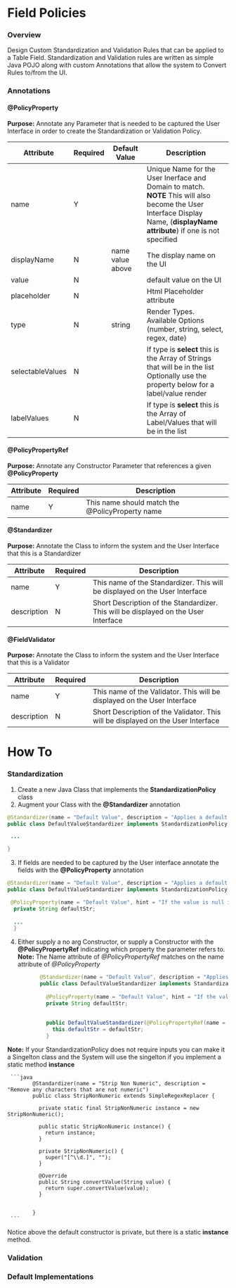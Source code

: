 Field Policies
==========

### Overview
Design Custom Standardization and Validation Rules that can be applied to a Table Field.
Standardization and Validation rules are written as simple Java POJO along with custom Annotations that allow the system to Convert Rules to/from the UI.

### Annotations
#### @PolicyProperty
**Purpose:** Annotate any Parameter that is needed to be captured the User Interface in order to create the Standardization or Validation Policy.

| Attribute              | Required  | Default Value | Description      | 
| -----------------      | --------- | -------------    |------------|
| name                   | Y         |                  | Unique Name for the User Inerface and Domain to match. <br/> **NOTE** This will also become the User Interface Display Name, (**displayName attribute**) if one is not specified |
| displayName            | N         | name value above | The display name on the UI |
| value                  | N         |                  | default value on the UI |
| placeholder            | N         |                  | Html Placeholder attribute |
| type                   | N         |  string          | Render Types. Available Options (number, string, select, regex, date) |
| selectableValues       | N         |                  | If type is **select** this is the Array of Strings that will be in the list<br/> Optionally use the property below for a label/value render |
| labelValues            | N         |                  | If type is **select** this is the Array of Label/Values that will be in the list |


#### @PolicyPropertyRef
**Purpose:** Annotate any Constructor Parameter that references a given 
**@PolicyProperty**

| Attribute     | Required |  Description |
| ----------    | -------- | ----------   |
| name          | Y        | This name should match the @PolicyProperty name |


#### @Standardizer
**Purpose:** Annotate the Class to inform the system and the User Interface that this is a Standardizer

| Attribute     | Required |  Description |
| ----------    | -------- | ----------   |
| name          | Y        | This name of the Standardizer.  This will be displayed on the User Interface |
| description   | N        | Short Description of the Standardizer. This will be displayed on the User Interface  |

#### @FieldValidator
**Purpose:** Annotate the Class to inform the system and the User Interface that this is a Validator

| Attribute     | Required |  Description |
| ----------    | -------- | ----------   |
| name          | Y        | This name of the Validator.  This will be displayed on the User Interface |
| description   | N        | Short Description of the Validator. This will be displayed on the User Interface  |


How To
=======

### Standardization

1. Create a new Java Class that implements the **StandardizationPolicy** class
2. Augment your Class with the **@Standardizer** annotation

```java
@Standardizer(name = "Default Value", description = "Applies a default value if null")
public class DefaultValueStandardizer implements StandardizationPolicy, AcceptsEmptyValues {

 ...

}
```

3. If fields are needed to be captured by the User interface annotate the fields with the **@PolicyProperty** annotation
    
```java
@Standardizer(name = "Default Value", description = "Applies a default value if null")
public class DefaultValueStandardizer implements StandardizationPolicy, AcceptsEmptyValues {

 @PolicyProperty(name = "Default Value", hint = "If the value is null it will use this supplied value")
  private String defaultStr;
  
  ...
  }
```

4.  Either supply a no arg Constructor, or supply a Constructor with the **@PolicyPropertyRef** indicating which property the parameter refers to. <br>**Note:** The Name attribute of *@PolicyPropertyRef* matches on the name attribute of *@PolicyProperty*

     ```java
            @Standardizer(name = "Default Value", description = "Applies a default value if null")
            public class DefaultValueStandardizer implements StandardizationPolicy, AcceptsEmptyValues {
            
              @PolicyProperty(name = "Default Value", hint = "If the value is null it will use this supplied value")
              private String defaultStr;
            
            
              public DefaultValueStandardizer(@PolicyPropertyRef(name = "Default Value") String defaultStr) {
                this.defaultStr = defaultStr;
              }
     ```

**Note:** If your StandardizationPolicy does not require inputs you can make it a Singelton class and the System will use the singelton if you implement a static method **instance**

     ```java
            @Standardizer(name = "Strip Non Numeric", description = "Remove any characters that are not numeric")
            public class StripNonNumeric extends SimpleRegexReplacer {
            
              private static final StripNonNumeric instance = new StripNonNumeric();
            
              public static StripNonNumeric instance() {
                return instance;
              }
            
              private StripNonNumeric() {
                super("[^\\d.]", "");
              }
            
              @Override
              public String convertValue(String value) {
                return super.convertValue(value);
              }
            
              
            }
     ```

Notice above the default constructor is private, but there is a static **instance** method. 


### Validation



### Default Implementations



